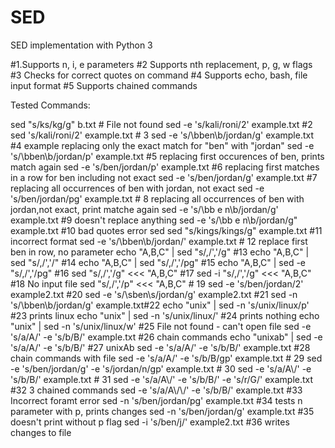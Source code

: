 # SED
SED implementation with Python 3

#1.Supports n, i, e parameters
#2 Supports nth replacement, p, g, w flags
#3 Checks for correct quotes on command
#4 Supports echo, bash, file input format
#5 Supports chained commands

Tested Commands:

sed "s/ks/kg/g" b.txt # File not found 
sed -e 's/kali/roni/2' example.txt #2
sed 's/kali/roni/2' example.txt # 3
sed -e 's/\bben\b/jordan/g' example.txt #4 example replacing only the exact match for "ben" with "jordan"
sed -e 's/\bben\b/jordan/p' example.txt #5 replacing first occurences of ben, prints match again
sed -e 's/ben/jordan/p' example.txt #6 replacing first matches in a row for ben including not exact
sed -e 's/ben/jordan/g' example.txt #7 replacing all occurrences of ben with jordan, not exact
sed -e 's/ben/jordan/pg' example.txt # 8 replacing all occurrences of ben with jordan,not exact, print matche again
sed -e 's/\bb e n\b/jordan/g' example.txt #9 doesn't replace anything
sed -e 's/\bb e n\b/jordan/g" example.txt #10 bad quotes error
sed sed "s/kings/kings/g" example.txt #11 incorrect format
sed -e 's/\bben\b/jordan/' example.txt # 12 replace first ben in row, no parameter
echo "A,B,C" | sed "s/,/','/g" #13
echo "A,B,C" | sed "s/,/','/" #14
echo "A,B,C" | sed "s/,/','/pg" #15
echo "A,B,C" | sed -e "s/,/','/pg" #16
sed "s/,/','/g" <<< "A,B,C" #17
sed -i "s/,/','/g" <<< "A,B,C" #18 No input file
sed "s/,/','/p" <<< "A,B,C" # 19
sed -e 's/ben/jordan/2' example2.txt #20
sed -e 's/\sben\s/jordan/g' example2.txt #21
sed -n 's/\bben\b/jordan/g' example.txt#22
echo "unix" | sed -n 's/unix/linux/p' #23 prints linux
echo "unix" | sed -n 's/unix/linux/' #24 prints nothing
echo "unix" | sed -n 's/unix/linux/w' #25 File not found - can't open file
sed -e 's/a/A/' -e 's/b/B/' example.txt #26 chain commands
echo "unixab" | sed -e 's/a/A/' -e 's/b/B/' #27 unixAb
sed -e 's/a/A/' -e 's/b/B/' example.txt #28 chain commands with file
sed -e 's/a/A/' -e 's/b/B/gp' example.txt # 29
sed -e 's/ben/jordan/g' -e 's/jordan/n/gp' example.txt # 30
sed -e 's/a/A\\/' -e 's/b/B/' example.txt # 31
sed -e 's/a/A\\/' -e 's/b/B/' -e 's/r/G/' example.txt #32 3 chained commands
sed -e 's/a/A\\/\\/' -e 's/b/B/' example.txt #33 Incorrect foramt error
sed -n 's/ben/jordan/pg' example.txt #34 tests n parameter with p, prints changes
sed -n 's/ben/jordan/g' example.txt #35 doesn't print without p flag
sed -i 's/ben/j/' example2.txt #36 writes changes to file
